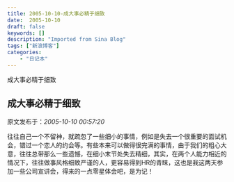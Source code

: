 ```yaml
---
title: 2005-10-10-成大事必精于细致
date:  2005-10-10
draft: false
keywords: []
description: "Imported from Sina Blog"
tags: ["新浪博客"]
categories: 
    - "日记本"
---
```

成大事必精于细致
## 成大事必精于细致

 原文发布于：*2005-10-10 00:57:20*

 
 往往自己一个不留神，就疏忽了一些细小的事情，例如是失去一个很重要的面试机会，错过一个恋人的约会等。有些本来可以做得很完满的事情，由于我们的粗心大意，往往总带那么一些遗憾，在细小末节处失去精细，其实，在两个人能力相近的情况下，往往做事风格细致严谨的人，更容易得到HR的青睐，这也是我这两天参加一些公司宣讲会，得来的一点零星体会吧，是为记！


